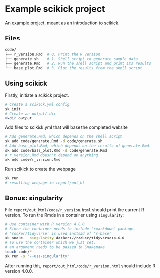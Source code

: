 # Example scikick project

An example project, meant as an introduction to scikick.

## Files

```bash
code/
├── r_version.Rmd  # 0. Print the R version
├── generate.sh    # 1. Shell script to generate sample data
├── generate.Rmd   # 2. Run the shell script and print its results
└── base_plot.Rmd  # 3. Plot the results from the shell script
```

## Using scikick

Firstly, initiate a scikick project.

```bash
# Create a scikick.yml config
sk init
# Create an output/ dir
mkdir output
```

Add files to scikick.yml that will base the completed website

```bash
# Add generate.Rmd, which depends on the shell script
sk add code/generate.Rmd -d code/generate.sh
# Add base_plot.Rmd, which depends on the results of generate.Rmd
sk add code/base_plot.Rmd -d code/generate.Rmd
# r_version.Rmd doesn't depend on anything
sk add code/r_version.Rmd
```

Run scikick to create the webpage

```bash
sk run
# resulting webpage in report/out_ht
```

## Bonus: singularity

File `report/out_html/code/r_version.html` should print the current R version.
To run the Rmds in a container using `singularity`:

```bash
# Use container with R version 4.0.0
# Since the container needs to include 'rmarkdown' package, 
# 'rocker/tidyverse' is used instead of 'r-base'
sk snake --singularity docker://rocker/tidyverse:4.0.0
# To use the container which we just set,
# an argument needs to be passed to Snakemake
touch code/*
sk run -s '--use-singularity'
```
After running this, `report/out_html/code/r_version.html` should include R version 4.0.0.
